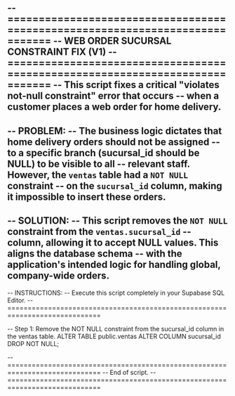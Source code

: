 -- =============================================================================
-- WEB ORDER SUCURSAL CONSTRAINT FIX (V1)
-- =============================================================================
-- This script fixes a critical "violates not-null constraint" error that occurs
-- when a customer places a web order for home delivery.
--
-- PROBLEM:
-- The business logic dictates that home delivery orders should not be assigned
-- to a specific branch (sucursal_id should be NULL) to be visible to all
-- relevant staff. However, the `ventas` table had a `NOT NULL` constraint
-- on the `sucursal_id` column, making it impossible to insert these orders.
--
-- SOLUTION:
-- This script removes the `NOT NULL` constraint from the `ventas.sucursal_id`
-- column, allowing it to accept NULL values. This aligns the database schema
-- with the application's intended logic for handling global, company-wide orders.
--
-- INSTRUCTIONS:
-- Execute this script completely in your Supabase SQL Editor.
-- =============================================================================

-- Step 1: Remove the NOT NULL constraint from the sucursal_id column in the ventas table.
ALTER TABLE public.ventas
ALTER COLUMN sucursal_id DROP NOT NULL;

-- =============================================================================
-- End of script.
-- =============================================================================